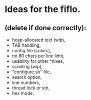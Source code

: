 # Ideas for the fiflo.
## (delete if done correctly):
- heap-allocated text (wip),
- TAB handling,
- config file (colors),
- no 80 chars per line limit,
- usability for other *nixes,
- scrolling (wip),
- "configure.sh" file,
- search option,
- line numbers,
- thread lock or sth,
- hex mode.
